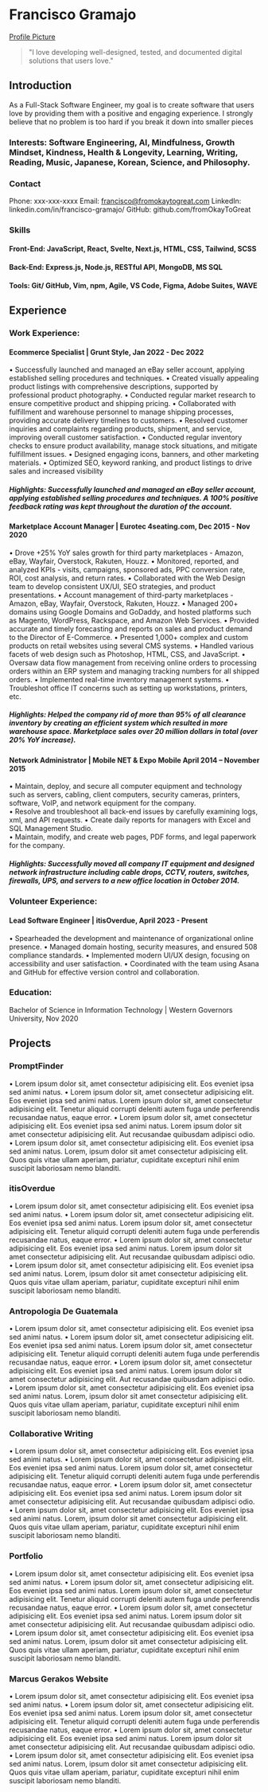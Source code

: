 # Francisco Gramajo

[Profile Picture](http://via.placeholder.com/640x360)

> "I love developing well-designed, tested, and documented digital solutions that users love."

## Introduction

As a Full-Stack Software Engineer, my
goal is to create software that users love
by providing them with a positive and
engaging experience.
I strongly believe that no problem is too
hard if you break it down into smaller
pieces

### Interests: Software Engineering, AI, Mindfulness, Growth Mindset, Kindness, Health & Longevity, Learning, Writing, Reading, Music, Japanese, Korean, Science, and Philosophy.

### Contact

Phone: xxx-xxx-xxxx
Email: francisco@fromokaytogreat.com
LinkedIn: linkedin.com/in/francisco-gramajo/
GitHub: github.com/fromOkayToGreat

### Skills

#### Front-End: JavaScript, React, Svelte, Next.js, HTML, CSS, Tailwind, SCSS

#### Back-End: Express.js, Node.js, RESTful API, MongoDB, MS SQL

#### Tools: Git/ GitHub, Vim, npm, Agile, VS Code, Figma, Adobe Suites, WAVE

## Experience

### Work Experience:

#### Ecommerce Specialist | Grunt Style, Jan 2022 - Dec 2022

• Successfully launched and managed an eBay seller account, applying established selling procedures and techniques.
• Created visually appealing product listings with comprehensive descriptions, supported by professional product photography.
• Conducted regular market research to ensure competitive product and shipping pricing.
• Collaborated with fulfillment and warehouse personnel to manage shipping processes, providing accurate delivery timelines to customers.
• Resolved customer inquiries and complaints regarding products, shipment, and service, improving overall customer satisfaction.
• Conducted regular inventory checks to ensure product availability, manage stock situations, and mitigate fulfillment issues.
• Designed engaging icons, banners, and other marketing materials.
• Optimized SEO, keyword ranking, and product listings to drive sales and increased visibility

##### Highlights: Successfully launched and managed an eBay seller account, applying established selling procedures and techniques. A 100% positive feedback rating was kept throughout the duration of the account.

#### Marketplace Account Manager | Eurotec 4seating.com, Dec 2015 - Nov 2020

• Drove +25% YoY sales growth for third party marketplaces - Amazon, eBay, Wayfair, Overstock, Rakuten, Houzz.
• Monitored, reported, and analyzed KPIs - visits, campaigns, sponsored ads, PPC conversion rate, ROI, cost analysis, and return rates.
• Collaborated with the Web Design team to develop consistent UX/UI, SEO strategies, and product presentations.
• Account management of third-party marketplaces - Amazon, eBay, Wayfair, Overstock, Rakuten, Houzz.
• Managed 200+ domains using Google Domains and GoDaddy, and hosted platforms such as Magento, WordPress, Rackspace, and Amazon Web Services.
• Provided accurate and timely forecasting and reports on sales and product demand to the Director of E-Commerce.
• Presented 1,000+ complex and custom products on retail websites using several CMS systems.
• Handled various facets of web design such as Photoshop, HTML, CSS, and JavaScript.
• Oversaw data flow management from receiving online orders to processing orders within an ERP system and managing tracking numbers for all shipped orders.
• Implemented real-time inventory management systems.
• Troubleshot office IT concerns such as setting up workstations, printers, etc.

##### Highlights: Helped the company rid of more than 95% of all clearance inventory by creating an efficient system which resulted in more warehouse space. Marketplace sales over 20 million dollars in total (over 20% YoY increase).

#### Network Administrator | Mobile NET & Expo Mobile April 2014 – November 2015

• Maintain, deploy, and secure all computer equipment and technology such as servers, cabling, client computers, security cameras, printers, software, VoIP, and network equipment for the company.  
• Resolve and troubleshoot all back-end issues by carefully examining logs, xml, and API requests.
• Create daily reports for managers with Excel and SQL Management Studio.  
• Maintain, modify, and create web pages, PDF forms, and legal paperwork for the company.

##### Highlights: Successfully moved all company IT equipment and designed network infrastructure including cable drops, CCTV, routers, switches, firewalls, UPS, and servers to a new office location in October 2014.

### Volunteer Experience:

#### Lead Software Engineer | itisOverdue, April 2023 - Present

• Spearheaded the development and maintenance of organizational online presence.
• Managed domain hosting, security measures, and ensured 508 compliance standards.
• Implemented modern UI/UX design, focusing on accessibility and user satisfaction.
• Coordinated with the team using Asana and GitHub for effective version control and collaboration.

### Education:

Bachelor of Science in Information Technology | Western Governors University, Nov 2020

## Projects

### PromptFinder

• Lorem ipsum dolor sit, amet consectetur adipisicing elit. Eos eveniet ipsa sed animi natus.
• Lorem ipsum dolor sit, amet consectetur adipisicing elit. Eos eveniet ipsa sed animi natus.
Lorem ipsum dolor sit, amet consectetur adipisicing elit. Tenetur aliquid corrupti deleniti autem fuga unde perferendis recusandae natus, eaque error.
• Lorem ipsum dolor sit, amet consectetur adipisicing elit. Eos eveniet ipsa sed animi natus.
Lorem ipsum dolor sit amet consectetur adipisicing elit. Aut recusandae quibusdam adipisci odio.
• Lorem ipsum dolor sit, amet consectetur adipisicing elit. Eos eveniet ipsa sed animi natus.
Lorem, ipsum dolor sit amet consectetur adipisicing elit. Quos quis vitae ullam aperiam, pariatur, cupiditate excepturi nihil enim suscipit laboriosam nemo blanditi.

### itisOverdue

• Lorem ipsum dolor sit, amet consectetur adipisicing elit. Eos eveniet ipsa sed animi natus.
• Lorem ipsum dolor sit, amet consectetur adipisicing elit. Eos eveniet ipsa sed animi natus.
Lorem ipsum dolor sit, amet consectetur adipisicing elit. Tenetur aliquid corrupti deleniti autem fuga unde perferendis recusandae natus, eaque error.
• Lorem ipsum dolor sit, amet consectetur adipisicing elit. Eos eveniet ipsa sed animi natus.
Lorem ipsum dolor sit amet consectetur adipisicing elit. Aut recusandae quibusdam adipisci odio.
• Lorem ipsum dolor sit, amet consectetur adipisicing elit. Eos eveniet ipsa sed animi natus.
Lorem, ipsum dolor sit amet consectetur adipisicing elit. Quos quis vitae ullam aperiam, pariatur, cupiditate excepturi nihil enim suscipit laboriosam nemo blanditi.

### Antropologia De Guatemala

• Lorem ipsum dolor sit, amet consectetur adipisicing elit. Eos eveniet ipsa sed animi natus.
• Lorem ipsum dolor sit, amet consectetur adipisicing elit. Eos eveniet ipsa sed animi natus.
Lorem ipsum dolor sit, amet consectetur adipisicing elit. Tenetur aliquid corrupti deleniti autem fuga unde perferendis recusandae natus, eaque error.
• Lorem ipsum dolor sit, amet consectetur adipisicing elit. Eos eveniet ipsa sed animi natus.
Lorem ipsum dolor sit amet consectetur adipisicing elit. Aut recusandae quibusdam adipisci odio.
• Lorem ipsum dolor sit, amet consectetur adipisicing elit. Eos eveniet ipsa sed animi natus.
Lorem, ipsum dolor sit amet consectetur adipisicing elit. Quos quis vitae ullam aperiam, pariatur, cupiditate excepturi nihil enim suscipit laboriosam nemo blanditi.

### Collaborative Writing

• Lorem ipsum dolor sit, amet consectetur adipisicing elit. Eos eveniet ipsa sed animi natus.
• Lorem ipsum dolor sit, amet consectetur adipisicing elit. Eos eveniet ipsa sed animi natus.
Lorem ipsum dolor sit, amet consectetur adipisicing elit. Tenetur aliquid corrupti deleniti autem fuga unde perferendis recusandae natus, eaque error.
• Lorem ipsum dolor sit, amet consectetur adipisicing elit. Eos eveniet ipsa sed animi natus.
Lorem ipsum dolor sit amet consectetur adipisicing elit. Aut recusandae quibusdam adipisci odio.
• Lorem ipsum dolor sit, amet consectetur adipisicing elit. Eos eveniet ipsa sed animi natus.
Lorem, ipsum dolor sit amet consectetur adipisicing elit. Quos quis vitae ullam aperiam, pariatur, cupiditate excepturi nihil enim suscipit laboriosam nemo blanditi.

### Portfolio

• Lorem ipsum dolor sit, amet consectetur adipisicing elit. Eos eveniet ipsa sed animi natus.
• Lorem ipsum dolor sit, amet consectetur adipisicing elit. Eos eveniet ipsa sed animi natus.
Lorem ipsum dolor sit, amet consectetur adipisicing elit. Tenetur aliquid corrupti deleniti autem fuga unde perferendis recusandae natus, eaque error.
• Lorem ipsum dolor sit, amet consectetur adipisicing elit. Eos eveniet ipsa sed animi natus.
Lorem ipsum dolor sit amet consectetur adipisicing elit. Aut recusandae quibusdam adipisci odio.
• Lorem ipsum dolor sit, amet consectetur adipisicing elit. Eos eveniet ipsa sed animi natus.
Lorem, ipsum dolor sit amet consectetur adipisicing elit. Quos quis vitae ullam aperiam, pariatur, cupiditate excepturi nihil enim suscipit laboriosam nemo blanditi.

### Marcus Gerakos Website

• Lorem ipsum dolor sit, amet consectetur adipisicing elit. Eos eveniet ipsa sed animi natus.
• Lorem ipsum dolor sit, amet consectetur adipisicing elit. Eos eveniet ipsa sed animi natus.
Lorem ipsum dolor sit, amet consectetur adipisicing elit. Tenetur aliquid corrupti deleniti autem fuga unde perferendis recusandae natus, eaque error.
• Lorem ipsum dolor sit, amet consectetur adipisicing elit. Eos eveniet ipsa sed animi natus.
Lorem ipsum dolor sit amet consectetur adipisicing elit. Aut recusandae quibusdam adipisci odio.
• Lorem ipsum dolor sit, amet consectetur adipisicing elit. Eos eveniet ipsa sed animi natus.
Lorem, ipsum dolor sit amet consectetur adipisicing elit. Quos quis vitae ullam aperiam, pariatur, cupiditate excepturi nihil enim suscipit laboriosam nemo blanditi.
